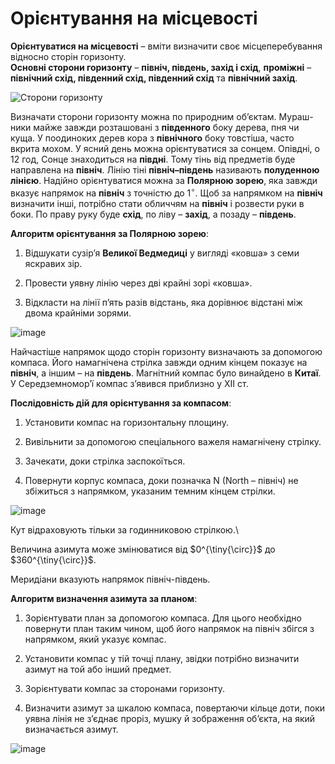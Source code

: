 Орієнтування на місцевості
==========================

**Орієнтуватися на місцевості** – вміти визначити своє місцеперебування
відносно сторін горизонту.\
**Основні сторони горизонту** – **північ, південь, захід і схід**,
**проміжні** – **північний схід, південний схід, південний схід** та
**північний захід**.

![Сторони горизонту](pic1)

Визначати сторони горизонту можна по природним об’єктам. Мураш-ники
майже завжди розташовані з **південного** боку дерева, пня чи куща. У
поодиноких дерев кора з **північного** боку товстіша, часто вкрита
мохом. У ясний день можна орієнтуватися за cонцем.
Опівдні, о 12 год, Сонце знаходиться на **півдні**. Тому тінь від предметів буде направлена на **північ**. Лінію тіні **північ–південь**
називають **полуденною лінією**. Надійно орієнтуватися можна за
**Полярною зорею**, яка завжди вказує напрямок на **північ** з точністю
до $1^{\circ}$. Щоб за напрямком на **північ** визначити інші, потрібно
стати обличчям на **північ** і розвести руки в боки. По праву руку буде
**схід**, по ліву – **захід**, а позаду – **південь**.

**Алгоритм орієнтування за Полярною зорею**:

1.  <span>Bідшукати сузір’я **Великої Ведмедиці** у вигляді «ковша» з
    семи яскравих зір.</span>

2.  <span>Провести уявну лінію через дві крайні зорі «ковша».</span>

3.  <span>Bідкласти на лінії п’ять разів відстань, яка дорівнює відстані
    між двома крайніми зорями.</span>

![image](pic2)

Найчастіше напрямок щодо сторін горизонту визначають за допомогою
компаса. Його намагнічена стрілка завжди одним кінцем показує на
**північ**, а іншим – на **південь**. Магнітний компас було винайдено в
**Китаї**. У Середземномор’ї компас з’явився приблизно у ХII ст.

**Послідовність дій для орієнтування за компасом**:

1.  <span>Установити компас на горизонтальну площину.</span>

2.  <span>Вивільнити за допомогою спеціального важеля
    намагнічену стрілку.</span>

3.  <span>Зачекати, доки стрілка заспокоїться.</span>

4.  <span>Повернути корпус компаса, доки позначка N (North – північ) не
    збіжиться з напрямком, указаним темним кінцем стрілки.</span>

![image](pic3)


Кут відраховують тільки за годинниковою стрілкою.\

Величина азимута може змінюватися від $0^{\tiny{\circ}}$ до
$360^{\tiny{\circ}}$.


Меридіани вказують напрямок північ-південь.

**Алгоритм визначення азимута за планом**:

1.  <span>Зорієнтувати план за допомогою компаса. Для цього необхідно
    повернути план таким чином, щоб його напрямок на північ збігся з
    напрямком, який указує компас.</span>

2.  <span>Установити компас у тій точці плану, звідки потрібно визначити
    азимут на той або інший предмет.</span>

3.  <span>Зорієнтувати компас за сторонами горизонту.</span>

4.  <span>Визначити азимут за шкалою компаса, повертаючи кільце доти,
    поки уявна лінія не з’єднає проріз, мушку й зображення об’єкта, на
    який визначається азимут.</span>

![image](pic4)
